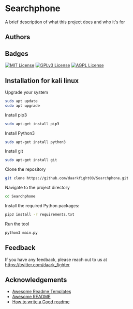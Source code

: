 
# Searchphone

A brief description of what this project does and who it's for


## Authors



## Badges


[![MIT License](https://img.shields.io/badge/License-MIT-green.svg)](https://choosealicense.com/licenses/mit/)
[![GPLv3 License](https://img.shields.io/badge/License-GPL%20v3-yellow.svg)](https://opensource.org/licenses/)
[![AGPL License](https://img.shields.io/badge/license-AGPL-blue.svg)](http://www.gnu.org/licenses/agpl-3.0)




## Installation for kali linux

Upgrade your system
```bash
sudo apt update
sudo apt upgrade
```
Install pip3
```bash
sudo apt-get install pip3
```
Install Python3
```bash
sudo apt-get install python3
```
Install git
```bash
sudo apt-get install git
```
Clone the repository
```bash
git clone https://github.com/daarkfight00/Searchphone.git
```
Navigate to the project directory
```bash
cd Searchphone
```
Install the required Python packages:
```bash
pip3 install -r requirements.txt
```
Run the tool
```bash
python3 main.py
```

## Feedback

If you have any feedback, please reach out to us at https://twitter.com/daark_fighter



## Acknowledgements

 - [Awesome Readme Templates](https://awesomeopensource.com/project/elangosundar/awesome-README-templates)
 - [Awesome README](https://github.com/matiassingers/awesome-readme)
 - [How to write a Good readme](https://bulldogjob.com/news/449-how-to-write-a-good-readme-for-your-github-project)

